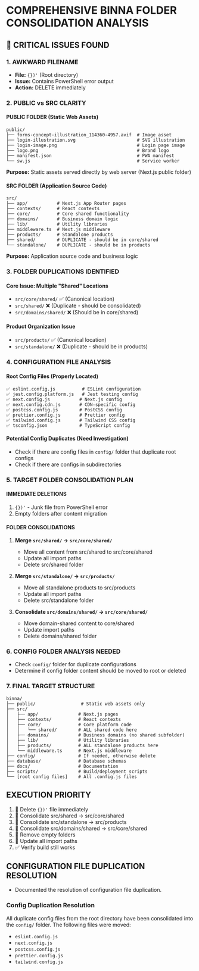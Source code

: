 # COMPREHENSIVE BINNA FOLDER CONSOLIDATION ANALYSIS

## 🚨 CRITICAL ISSUES FOUND

### 1. AWKWARD FILENAME
- **File:** `{})'` (Root directory)
- **Issue:** Contains PowerShell error output
- **Action:** DELETE immediately

### 2. PUBLIC vs SRC CLARITY

#### PUBLIC FOLDER (Static Web Assets)
```
public/
├── forms-concept-illustration_114360-4957.avif  # Image asset
├── login-illustration.svg                       # SVG illustration  
├── login-image.png                              # Login page image
├── logo.png                                     # Brand logo
├── manifest.json                                # PWA manifest
└── sw.js                                        # Service worker
```
**Purpose:** Static assets served directly by web server (Next.js public folder)

#### SRC FOLDER (Application Source Code)
```
src/
├── app/           # Next.js App Router pages
├── contexts/      # React contexts
├── core/          # Core shared functionality
├── domains/       # Business domain logic
├── lib/           # Utility libraries
├── middleware.ts  # Next.js middleware
├── products/      # Standalone products
├── shared/        # DUPLICATE - should be in core/shared
└── standalone/    # DUPLICATE - should be in products
```
**Purpose:** Application source code and business logic

### 3. FOLDER DUPLICATIONS IDENTIFIED

#### Core Issue: Multiple "Shared" Locations
- `src/core/shared/` ✅ (Canonical location)
- `src/shared/` ❌ (Duplicate - should be consolidated)
- `src/domains/shared/` ❌ (Should be in core/shared)

#### Product Organization Issue
- `src/products/` ✅ (Canonical location)
- `src/standalone/` ❌ (Duplicate - should be in products)

### 4. CONFIGURATION FILE ANALYSIS

#### Root Config Files (Properly Located)
```
✅ eslint.config.js          # ESLint configuration
✅ jest.config.platform.js   # Jest testing config  
✅ next.config.js           # Next.js config
✅ next.config.cdn.js       # CDN-specific config
✅ postcss.config.js        # PostCSS config
✅ prettier.config.js       # Prettier config
✅ tailwind.config.js       # Tailwind CSS config
✅ tsconfig.json            # TypeScript config
```

#### Potential Config Duplicates (Need Investigation)
- Check if there are config files in `config/` folder that duplicate root configs
- Check if there are configs in subdirectories

### 5. TARGET FOLDER CONSOLIDATION PLAN

#### IMMEDIATE DELETIONS
1. `{})'` - Junk file from PowerShell error
2. Empty folders after content migration

#### FOLDER CONSOLIDATIONS
1. **Merge `src/shared/` → `src/core/shared/`**
   - Move all content from src/shared to src/core/shared
   - Update all import paths
   - Delete src/shared folder

2. **Merge `src/standalone/` → `src/products/`**
   - Move all standalone products to src/products
   - Update all import paths  
   - Delete src/standalone folder

3. **Consolidate `src/domains/shared/` → `src/core/shared/`**
   - Move domain-shared content to core/shared
   - Update import paths
   - Delete domains/shared folder

### 6. CONFIG FOLDER ANALYSIS NEEDED
- Check `config/` folder for duplicate configurations
- Determine if config folder content should be moved to root or deleted

### 7. FINAL TARGET STRUCTURE
```
binna/
├── public/                 # Static web assets only
├── src/
│   ├── app/               # Next.js pages
│   ├── contexts/          # React contexts
│   ├── core/              # Core platform code
│   │   └── shared/        # ALL shared code here
│   ├── domains/           # Business domains (no shared subfolder)
│   ├── lib/               # Utility libraries
│   ├── products/          # ALL standalone products here
│   └── middleware.ts      # Next.js middleware
├── config/                # If needed, otherwise delete
├── database/              # Database schemas
├── docs/                  # Documentation
├── scripts/               # Build/deployment scripts
└── [root config files]    # All .config.js files
```

## EXECUTION PRIORITY
1. 🚨 Delete `{})'` file immediately
2. 🔄 Consolidate src/shared → src/core/shared  
3. 🔄 Consolidate src/standalone → src/products
4. 🔄 Consolidate src/domains/shared → src/core/shared
5. 🧹 Remove empty folders
6. 📝 Update all import paths
7. ✅ Verify build still works

## CONFIGURATION FILE DUPLICATION RESOLUTION
- Documented the resolution of configuration file duplication.

### Config Duplication Resolution
All duplicate config files from the root directory have been consolidated into the `config/` folder. The following files were moved:
- `eslint.config.js`
- `next.config.js`
- `postcss.config.js`
- `prettier.config.js`
- `tailwind.config.js`
